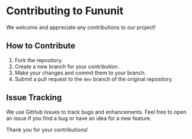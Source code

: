 # Contributing to Fununit

We welcome and appreciate any contributions to our project!

## How to Contribute

1. Fork the repository.
2. Create a new branch for your contribution.
3. Make your changes and commit them to your branch.
4. Submit a pull request to the `dev` branch of the original repository.

## Issue Tracking

We use GitHub Issues to track bugs and enhancements. Feel free to open an issue if you find a bug or have an idea for a new feature.

Thank you for your contributions!
